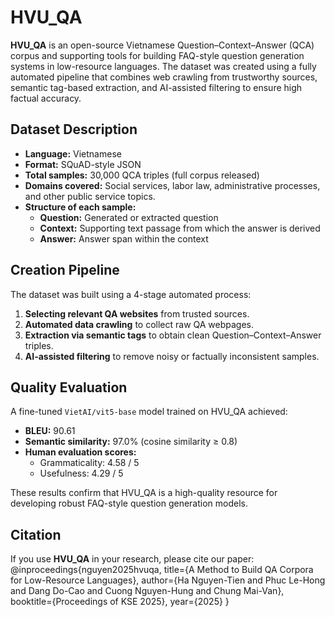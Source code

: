 # HVU_QA

**HVU_QA** is an open-source Vietnamese Question–Context–Answer (QCA) corpus and supporting tools for building FAQ-style question generation systems in low-resource languages. The dataset was created using a fully automated pipeline that combines web crawling from trustworthy sources, semantic tag-based extraction, and AI-assisted filtering to ensure high factual accuracy.

## Dataset Description

- **Language:** Vietnamese
- **Format:** SQuAD-style JSON
- **Total samples:** 30,000 QCA triples (full corpus released)
- **Domains covered:** Social services, labor law, administrative processes, and other public service topics.
- **Structure of each sample:**
  - **Question:** Generated or extracted question
  - **Context:** Supporting text passage from which the answer is derived
  - **Answer:** Answer span within the context

## Creation Pipeline

The dataset was built using a 4-stage automated process:
1. **Selecting relevant QA websites** from trusted sources.
2. **Automated data crawling** to collect raw QA webpages.
3. **Extraction via semantic tags** to obtain clean Question–Context–Answer triples.
4. **AI-assisted filtering** to remove noisy or factually inconsistent samples.

## Quality Evaluation

A fine-tuned `VietAI/vit5-base` model trained on HVU_QA achieved:
- **BLEU:** 90.61
- **Semantic similarity:** 97.0% (cosine similarity ≥ 0.8)
- **Human evaluation scores:**
  - Grammaticality: 4.58 / 5
  - Usefulness: 4.29 / 5

These results confirm that HVU_QA is a high-quality resource for developing robust FAQ-style question generation models.

## Citation
If you use **HVU_QA** in your research, please cite our paper:
@inproceedings{nguyen2025hvuqa,
title={A Method to Build QA Corpora for Low-Resource Languages},
author={Ha Nguyen-Tien and Phuc Le-Hong and Dang Do-Cao and Cuong Nguyen-Hung and Chung Mai-Van},
booktitle={Proceedings of KSE 2025},
year={2025}
}
